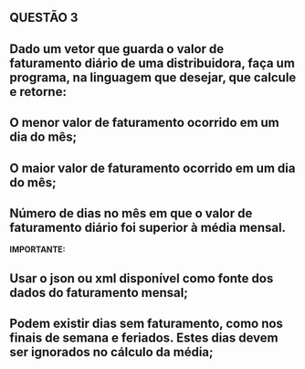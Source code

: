 ## QUESTÃO 3 ##
## Dado um vetor que guarda o valor de faturamento diário de uma distribuidora, faça um programa, na linguagem que desejar, que calcule e retorne:
##  O menor valor de faturamento ocorrido em um dia do mês;
##  O maior valor de faturamento ocorrido em um dia do mês;
## Número de dias no mês em que o valor de faturamento diário foi superior à média mensal.

**IMPORTANTE:**
##    Usar o json ou xml disponível como fonte dos dados do faturamento mensal;
##    Podem existir dias sem faturamento, como nos finais de semana e   feriados. Estes dias devem ser ignorados no cálculo da média;


<!--
Para a resolução desse problema a linguagem escolhida foi python.
Primeiro, foi criada uma função para ler os dados do arquivo JSON e salvar em uma tupla.
Em seguida foi criada uma função para cada solicitação: menor valor, maior valor e média de faturamento ignorando os dias que não houve faturamento.
Na função de menor valor, apesar de não especificado no problema, tomei a liberdade de ignorar também os valores zerados.
Após isso as funções foram chamadas dentro de um print para já imprimir seu resultado
 -->
